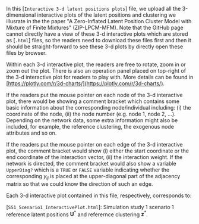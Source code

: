 In this [`Interactive 3-d latent positions plots`] file, 
we upload all the 3-dimensional interactive plots of the latent positions and clustering we illusrate 
in the the paper "A Zero-Inflated Latent Position Cluster Model with Mixture of Finite Mixtures" (ZIP-LPCM-MFM).
Note that the GitHub page cannot directly have a view of these 3-d interactive plots which are stored as [`.html`] files, so the readers need to download these files first and then it should be straight-forward to see these 3-d plots by directly open these files by browser.

Within each 3-d interactive plot, the readers are free to rotate, zoom in or zoom out the plot.
There is also an operation panel placed on top-right of the 3-d interactive plot for readers to play with.
More details can be found in [https://plotly.com/r/3d-charts/](https://plotly.com/r/3d-charts/).

If the readers put the mouse pointer on each node of the 3-d interactive plot, there would be showing a comment bracket which contains some basic information about the corresponding node/individual including: (i) the coordinate of the node, (ii) the node number (e.g. node 1, node 2, ...).
Depending on the network data, some extra information might also be included, for example, the reference clustering, the exogenous node attributes and so on.

If the readers put the mouse pointer on each edge of the 3-d interactive plot, the comment bracket would show (i) either the start coordinate or the end coordinate of the interaction vector, (ii) the interaction weight.
If the network is directed, the comment bracket would also show a variable `UpperDiag?` which is a `TRUE` or `FALSE` variable indicating whether the corresponding $y_{ij}$ is placed at the upper-diagonal part of the adjacency matrix so that we could know the direction of such an edge.

Each 3-d interactive plot contained in this file, respectively, corresponds to:

[`SS1_Scenario1_InteractivePlot.html`]: Simulation study 1 scenario 1 reference latent positions $`\boldsymbol{U}^*`$ and referernce clustering $`\boldsymbol{z}^*`$.

